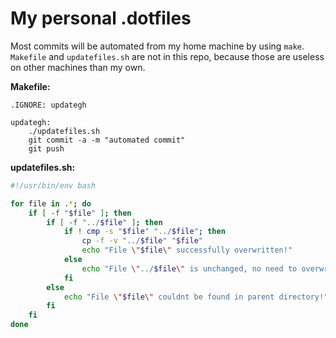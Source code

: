 # My personal .dotfiles

Most commits will be automated from my home machine by using ``make``.
``Makefile`` and ``updatefiles.sh`` are not in this repo, because those are useless on other machines than my own.

**Makefile:**
```make
.IGNORE: updategh

updategh:
	./updatefiles.sh
	git commit -a -m "automated commit"
	git push
```


**updatefiles.sh:**
```bash
#!/usr/bin/env bash

for file in .*; do
	if [ -f "$file" ]; then
		if [ -f "../$file" ]; then
			if ! cmp -s "$file" "../$file"; then
				cp -f -v "../$file" "$file"
				echo "File \"$file\" successfully overwritten!"
			else
				echo "File \"../$file\" is unchanged, no need to overwrite \"$file\"."
			fi
		else
			echo "File \"$file\" couldnt be found in parent directory!"
		fi
	fi
done
```
